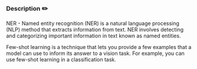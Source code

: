 ### Description :pencil2:

NER - Named entity recognition (NER) is a natural language processing (NLP) method that extracts information from text. 
NER involves detecting and categorizing important information in text known as named entities.

Few-shot learning is a technique that lets you provide a few examples that a model can use to inform its answer to a 
vision task. For example, you can use few-shot learning in a classification task.
